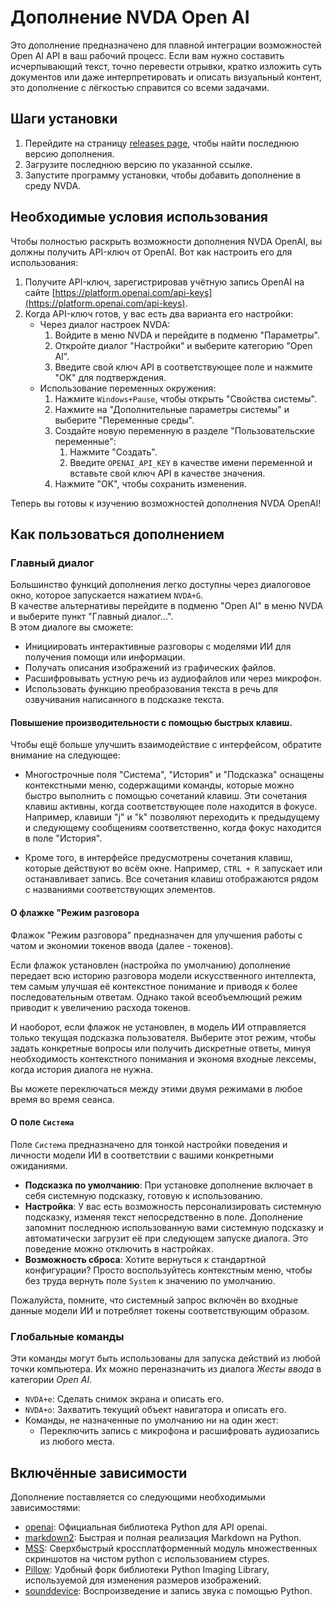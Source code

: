 # Дополнение NVDA Open AI

Это дополнение предназначено для плавной интеграции возможностей Open AI API в ваш рабочий процесс. Если вам нужно составить исчерпывающий текст, точно перевести отрывки, кратко изложить суть документов или даже интерпретировать и описать визуальный контент, это дополнение с лёгкостью справится со всеми задачами.

## Шаги установки

1. Перейдите на страницу [releases page](https://github.com/aaclause/nvda-OpenAI/releases), чтобы найти последнюю версию дополнения.
2. Загрузите последнюю версию по указанной ссылке.
3. Запустите программу установки, чтобы добавить дополнение в среду NVDA.

## Необходимые условия использования

Чтобы полностью раскрыть возможности дополнения NVDA OpenAI, вы должны получить API-ключ от OpenAI. Вот как настроить его для использования:

1. Получите API-ключ, зарегистрировав учётную запись OpenAI на сайте [https://platform.openai.com/api-keys](https://platform.openai.com/api-keys).
2. Когда API-ключ готов, у вас есть два варианта его настройки:
	- Через диалог настроек NVDA:
		1. Войдите в меню NVDA и перейдите в подменю "Параметры".
		2. Откройте диалог "Настройки" и выберите категорию "Open AI".
		3. Введите свой ключ API в соответствующее поле и нажмите "OK" для подтверждения.
	- Использование переменных окружения:
		1. Нажмите `Windows+Pause`, чтобы открыть "Свойства системы".
		2. Нажмите на "Дополнительные параметры системы" и выберите "Переменные среды".
		3. Создайте новую переменную в разделе "Пользовательские переменные":
			1. Нажмите "Создать".
			2. Введите `OPENAI_API_KEY` в качестве имени переменной и вставьте свой ключ API в качестве значения.
		4. Нажмите "OK", чтобы сохранить изменения.

Теперь вы готовы к изучению возможностей дополнения NVDA OpenAI!

## Как пользоваться дополнением

### Главный диалог

Большинство функций дополнения легко доступны через диалоговое окно, которое запускается нажатием `NVDA+G`.  
В качестве альтернативы перейдите в подменю "Open AI" в меню NVDA и выберите пункт "Главный диалог...".  
В этом диалоге вы сможете:

- Инициировать интерактивные разговоры с моделями ИИ для получения помощи или информации.
- Получать описания изображений из графических файлов.
- Расшифровывать устную речь из аудиофайлов или через микрофон.
- Использовать функцию преобразования текста в речь для озвучивания написанного в подсказке текста.

#### Повышение производительности с помощью быстрых клавиш.

Чтобы ещё больше улучшить взаимодействие с интерфейсом, обратите внимание на следующее:

- Многострочные поля "Система", "История" и "Подсказка" оснащены контекстными меню, содержащими команды, которые можно быстро выполнить с помощью сочетаний клавиш.
  Эти сочетания клавиш активны, когда соответствующее поле находится в фокусе.
  Например, клавиши "j" и "k" позволяют переходить к предыдущему и следующему сообщениям соответственно, когда фокус находится в поле "История".

- Кроме того, в интерфейсе предусмотрены сочетания клавиш, которые действуют во всём окне. Например, `CTRL + R` запускает или останавливает запись.
Все сочетания клавиш отображаются рядом с названиями соответствующих элементов.

#### О флажке "Режим разговора

Флажок "Режим разговора" предназначен для улучшения работы с чатом и экономии токенов ввода (далее - токенов).

Если флажок установлен (настройка по умолчанию) дополнение передает всю историю разговора модели искусственного интеллекта, тем самым улучшая её контекстное понимание и приводя к более последовательным ответам. Однако такой всеобъемлющий режим приводит к увеличению расхода токенов.

И наоборот, если флажок не установлен, в модель ИИ отправляется только текущая подсказка пользователя. Выберите этот режим, чтобы задать конкретные вопросы или получить дискретные ответы, минуя необходимость контекстного понимания и экономя входные лексемы, когда история диалога не нужна.

Вы можете переключаться между этими двумя режимами в любое время во время сеанса.

#### О поле `Система`

Поле `Система` предназначено для тонкой настройки поведения и личности модели ИИ в соответствии с вашими конкретными ожиданиями.

- **Подсказка по умолчанию**: При установке дополнение включает в себя системную подсказку, готовую к использованию.
- **Настройка**: У вас есть возможность персонализировать системную подсказку, изменяя текст непосредственно в поле. Дополнение запомнит последнюю использованную вами системную подсказку и автоматически загрузит её при следующем запуске диалога. Это поведение можно отключить в настройках.
- **Возможность сброса**: Хотите вернуться к стандартной конфигурации? Просто воспользуйтесь контекстным меню, чтобы без труда вернуть поле `System` к значению по умолчанию.

Пожалуйста, помните, что системный запрос включён во входные данные модели ИИ и потребляет токены соответствующим образом.

### Глобальные команды

Эти команды могут быть использованы для запуска действий из любой точки компьютера. Их можно переназначить из диалога *Жесты ввода* в категории *Open AI*.

- `NVDA+e`: Сделать снимок экрана и описать его.
- `NVDA+o`: Захватить текущий объект навигатора и описать его.
- Команды, не назначенные по умолчанию ни на один жест:
	- Переключить запись с микрофона и расшифровать аудиозапись из любого места.

## Включённые зависимости

Дополнение поставляется со следующими необходимыми зависимостями:

- [openai](https://pypi.org/project/openai/): Официальная библиотека Python для API openai.
- [markdown2](https://pypi.org/project/markdown2/): Быстрая и полная реализация Markdown на Python.
- [MSS](https://pypi.org/project/mss/): Сверхбыстрый кроссплатформенный модуль множественных скриншотов на чистом python с использованием ctypes.
- [Pillow](https://pypi.org/project/Pillow/): Удобный форк библиотеки Python Imaging Library, используемой для изменения размеров изображений.
- [sounddevice](https://pypi.org/project/sounddevice/): Воспроизведение и запись звука с помощью Python.
